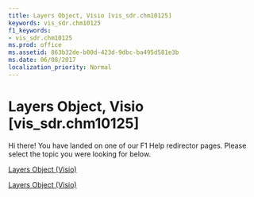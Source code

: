```yaml
---
title: Layers Object, Visio [vis_sdr.chm10125]
keywords: vis_sdr.chm10125
f1_keywords:
- vis_sdr.chm10125
ms.prod: office
ms.assetid: 863b32de-b00d-423d-9dbc-ba495d581e3b
ms.date: 06/08/2017
localization_priority: Normal
---
```



# Layers Object, Visio [vis_sdr.chm10125]

Hi there! You have landed on one of our F1 Help redirector pages. Please select the topic you were looking for below.

[Layers Object (Visio)](http://msdn.microsoft.com/library/9109debe-da6b-6518-f39d-012ebfe897e3.aspx)

[Layers Object (Visio)](http://msdn.microsoft.com/library/6dd2ed40-5496-677b-6a32-9df80cd364d9%28Office.15%29.aspx)


